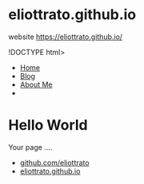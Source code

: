 # eliottrato.github.io
website https://eliottrato.github.io/

!DOCTYPE html>
<html>
<head>
<title>Web Programming</title>
</head>
<body>
<nav>
 <ul>
   <li><a href="/">Home</a></li>
   <li><a href="/blog">Blog</a></li>
   <li><a href="/about">About Me</a><li>
 </ul>
</nav>
<div class="container">
 <div class="blurb">
 <h1>Hello World</h1>
 <p>Your page ….</p>
<footer>
 <ul>
    <li><a href="https://github.com/eliottrato">github.com/eliottrato</a></li>
    <li><a href="https://eliottrato.github.io"> eliottrato.github.io </a></li>
</ul>
</footer>
</body>
</html>

